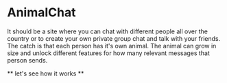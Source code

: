 # AnimalChat

It should be a site where you can chat with different people all over the country or to create your own private group chat and talk with your friends. The catch is that each person has it's own animal. The animal can grow in size and unlock different features for how many relevant messages that person sends. 

** let's see how it works **
